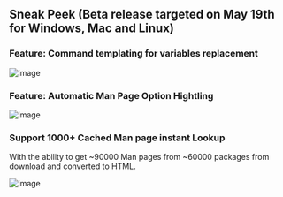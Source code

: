 ## Sneak Peek (Beta release targeted on May 19th for Windows, Mac and Linux)
### Feature: Command templating for variables replacement
![image](https://github.com/johnwangwyx/cmdCompass/assets/78456315/e6010159-84a5-4fbf-a9c8-d614be41ce43)
### Feature: Automatic Man Page Option Hightling
![image](https://github.com/johnwangwyx/cmdCompass/assets/78456315/ef61b501-7186-4e1a-afa8-8837871b3810)
### Support 1000+ Cached Man page instant Lookup
With the ability to get ~90000 Man pages from ~60000 packages from download and converted to HTML.

![image](https://github.com/johnwangwyx/cmdCompass/assets/78456315/e0d65d28-97af-4d75-8c9e-0e144b023dc8)


